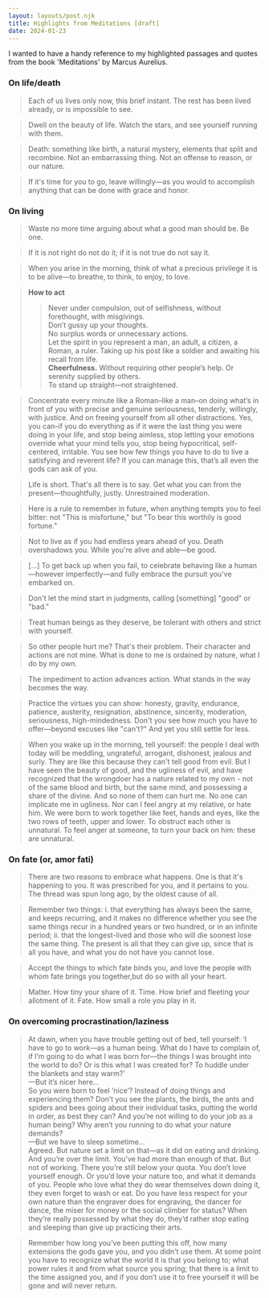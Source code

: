 ```yaml
---
layout: layouts/post.njk
title: Highlights from Meditations [draft]
date: 2024-01-23
---
```

I wanted to have a handy reference to my highlighted passages and quotes from the book 'Meditations' by Marcus Aurelius.

### On life/death
> Each of us lives only now, this brief instant. The rest has been lived already, or is impossible to see.  

> Dwell on the beauty of life. Watch the stars, and see yourself running with them.

> Death: something like birth, a natural mystery, elements that split and recombine. Not an embarrassing thing. Not an offense to reason, or our nature.

> If it's time for you to go, leave willingly—as you would to accomplish anything that can be done with grace and honor.

### On living
> Waste no more time arguing about what a good man should be. Be one.

> If it is not right do not do it; if it is not true do not say it.

> When you arise in the morning, think of what a precious privilege it is to be alive—to breathe, to think, to enjoy, to love.

> **How to act**  <br/>
>> Never under compulsion, out of selfishness, without forethought, with misgivings.  <br/>
>> Don’t gussy up your thoughts.  <br/>
>> No surplus words or unnecessary actions.  <br/>
>> Let the spirit in you represent a man, an adult, a citizen, a Roman, a ruler. Taking up his post like a soldier and awaiting his recall from life.  <br/>
> **Cheerfulness.** Without requiring other people’s help. Or serenity supplied by others.  <br/>
>> To stand up straight—not straightened.

> Concentrate every minute like a Roman–like a man–on doing what’s in front of you with precise and genuine seriousness, tenderly, willingly, with justice. And on freeing yourself from all other distractions. Yes, you can–if you do everything as if it were the last thing you were doing in your life, and stop being aimless, stop letting your emotions override what your mind tells you, stop being hypocritical, self-centered, irritable. You see how few things you have to do to live a satisfying and reverent life? If you can manage this, that’s all even the gods can ask of you.

> Life is short. That's all there is to say. Get what you can from the present—thoughtfully, justly. Unrestrained moderation.

> Here is a rule to remember in future, when anything tempts you to feel bitter: not "This is misfortune," but "To bear this worthily is good fortune."

> Not to live as if you had endless years ahead of you. Death overshadows you. While you're alive and able—be good.

> [...] To get back up when you fail, to celebrate behaving like a human—however imperfectly—and fully embrace the pursuit you've embarked on.

> Don't let the mind start in judgments, calling [something] "good" or "bad."

> Treat human beings as they deserve, be tolerant with others and strict with yourself.

> So other people hurt me? That's their problem. Their character and actions are not mine. What is done to me is ordained by nature, what I do by my own.

> The impediment to action advances action. What stands in the way becomes the way.

> Practice the virtues you can show: honesty, gravity, endurance, patience, austerity, resignation, abstinence, sincerity, moderation, seriousness, high-mindedness. Don't you see how much you have to offer—beyond excuses like "can't?" And yet you still settle for less.

> When you wake up in the morning, tell yourself: the people I deal with today will be meddling, ungrateful, arrogant, dishonest, jealous and surly. They are like this because they can't tell good from evil. But I have seen the beauty of good, and the ugliness of evil, and have recognized that the wrongdoer has a nature related to my own - not of the same blood and birth, but the same mind, and possessing a share of the divine. And so none of them can hurt me. No one can implicate me in ugliness. Nor can I feel angry at my relative, or hate him. We were born to work together like feet, hands and eyes, like the two rows of teeth, upper and lower. To obstruct each other is unnatural. To feel anger at someone, to turn your back on him: these are unnatural.

### On fate (or, amor fati)
> There are two reasons to embrace what happens. One is that it's happening to you. It was prescribed for you, and it pertains to you. The thread was spun long ago, by the oldest cause of all.

> Remember two things: i. that everything has always been the same, and keeps recurring, and it makes no difference whether you see the same things recur in a hundred years or two hundred, or in an infinite period; ii. that the longest-lived and those who will die soonest lose the same thing. The present is all that they can give up, since that is all you have, and what you do not have you cannot lose.

> Accept the things to which fate binds you, and love the people with whom fate brings you together,but do so with all your heart.

> Matter. How tiny your share of it. Time. How brief and fleeting your allotment of it. Fate. How small a role you play in it.

### On overcoming procrastination/laziness

> At dawn, when you have trouble getting out of bed, tell yourself: ‘I have to go to work—as a human being. What do I have to complain of, if I’m going to do what I was born for—the things I was brought into the world to do? Or is this what I was created for? To huddle under the blankets and stay warm?'  <br/>
—But it’s nicer here…  <br/>
So you were born to feel ‘nice’? Instead of doing things and experiencing them? Don’t you see the plants, the birds, the ants and spiders and bees going about their individual tasks, putting the world in order, as best they can? And you’re not willing to do your job as a human being? Why aren’t you running to do what your nature demands?  <br/>
—But we have to sleep sometime…  <br/>
Agreed. But nature set a limit on that—as it did on eating and drinking. And you’re over the limit. You’ve had more than enough of that. But not of working. There you’re still below your quota. You don’t love yourself enough. Or you’d love your nature too, and what it demands of you. People who love what they do wear themselves down doing it, they even forget to wash or eat. Do you have less respect for your own nature than the engraver does for engraving, the dancer for dance, the miser for money or the social climber for status? When they’re really possessed by what they do, they’d rather stop eating and sleeping than give up practicing their arts.

> Remember how long you’ve been putting this off, how many extensions the gods gave you, and you didn’t use them. At some point you have to recognize what the world it is that you belong to; what power rules it and from what source you spring; that there is a limit to the time assigned you, and if you don’t use it to free yourself it will be gone and will never return.


